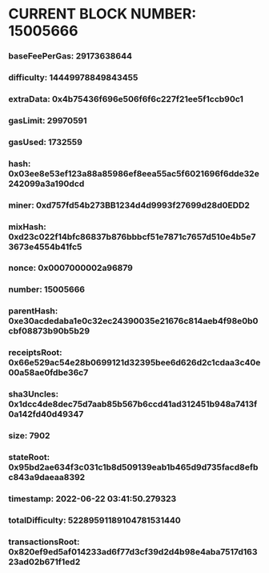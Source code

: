 # CURRENT BLOCK NUMBER: 15005666

### baseFeePerGas: 29173638644
### difficulty: 14449978849843455
### extraData: 0x4b75436f696e506f6f6c227f21ee5f1ccb90c1
### gasLimit: 29970591
### gasUsed: 1732559
### hash: 0x03ee8e53ef123a88a85986ef8eea55ac5f6021696f6dde32e242099a3a190dcd
### miner: 0xd757fd54b273BB1234d4d9993f27699d28d0EDD2
### mixHash: 0xd23c022f14bfc86837b876bbbcf51e7871c7657d510e4b5e73673e4554b41fc5
### nonce: 0x0007000002a96879
### number: 15005666
### parentHash: 0xe30acdedaba1e0c32ec24390035e21676c814aeb4f98e0b0cbf08873b90b5b29
### receiptsRoot: 0x66e529ac54e28b0699121d32395bee6d626d2c1cdaa3c40e00a58ae0fdbe36c7
### sha3Uncles: 0x1dcc4de8dec75d7aab85b567b6ccd41ad312451b948a7413f0a142fd40d49347
### size: 7902
### stateRoot: 0x95bd2ae634f3c031c1b8d509139eab1b465d9d735facd8efbc843a9daeaa8392
### timestamp: 2022-06-22 03:41:50.279323
### totalDifficulty: 52289591189104781531440
### transactionsRoot: 0x820ef9ed5af014233ad6f77d3cf39d2d4b98e4aba7517d16323ad02b671f1ed2
